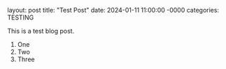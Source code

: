 layout: post 
title: "Test Post" 
date: 2024-01-11 11:00:00 -0000 
categories: TESTING 

This is a test blog post. 

1. One
2. Two
3. Three

